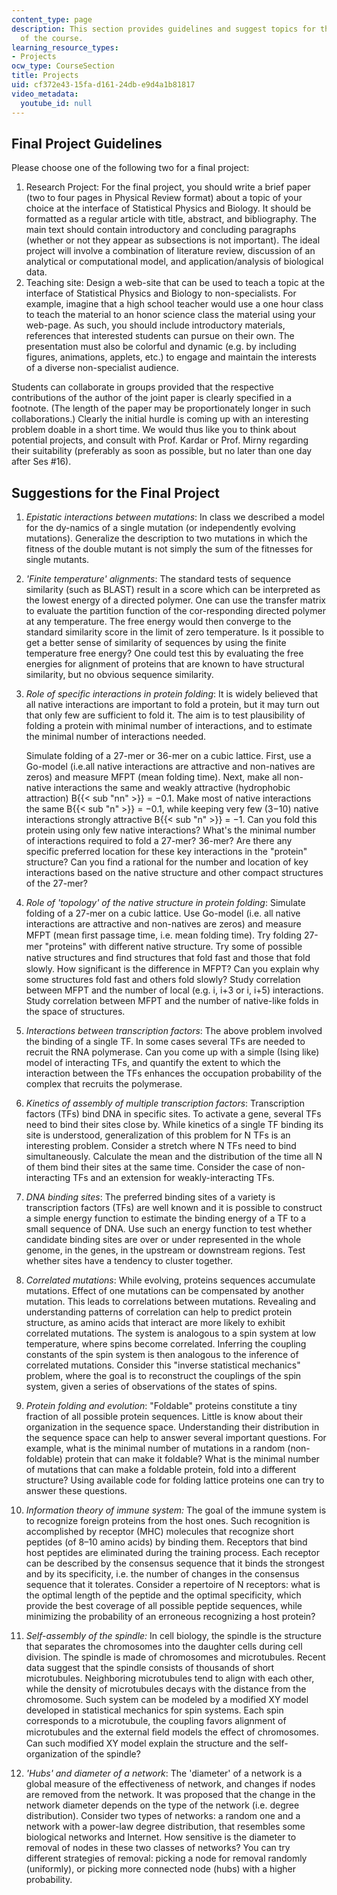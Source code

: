 ```yaml
---
content_type: page
description: This section provides guidelines and suggest topics for the final project
  of the course.
learning_resource_types:
- Projects
ocw_type: CourseSection
title: Projects
uid: cf372e43-15fa-d161-24db-e9d4a1b81817
video_metadata:
  youtube_id: null
---
```


Final Project Guidelines
------------------------

Please choose one of the following two for a final project:

1.  Research Project: For the final project, you should write a brief paper (two to four pages in Physical Review format) about a topic of your choice at the interface of Statistical Physics and Biology. It should be formatted as a regular article with title, abstract, and bibliography. The main text should contain introductory and concluding paragraphs (whether or not they appear as subsections is not important). The ideal project will involve a combination of literature review, discussion of an analytical or computational model, and application/analysis of biological data.
2.  Teaching site: Design a web-site that can be used to teach a topic at the interface of Statistical Physics and Biology to non-specialists. For example, imagine that a high school teacher would use a one hour class to teach the material to an honor science class the material using your web-page. As such, you should include introductory materials, references that interested students can pursue on their own. The presentation must also be colorful and dynamic (e.g. by including figures, animations, applets, etc.) to engage and maintain the interests of a diverse non-specialist audience.

Students can collaborate in groups provided that the respective contributions of the author of the joint paper is clearly specified in a footnote. (The length of the paper may be proportionately longer in such collaborations.) Clearly the initial hurdle is coming up with an interesting problem doable in a short time. We would thus like you to think about potential projects, and consult with Prof. Kardar or Prof. Mirny regarding their suitability (preferably as soon as possible, but no later than one day after Ses #16).

Suggestions for the Final Project
---------------------------------

1.  _Epistatic interactions between mutations_: In class we described a model for the dy-namics of a single mutation (or independently evolving mutations). Generalize the description to two mutations in which the fitness of the double mutant is not simply the sum of the fitnesses for single mutants.
2.  _'Finite temperature' alignments_: The standard tests of sequence similarity (such as BLAST) result in a score which can be interpreted as the lowest energy of a directed polymer. One can use the transfer matrix to evaluate the partition function of the cor-responding directed polymer at any temperature. The free energy would then converge to the standard similarity score in the limit of zero temperature. Is it possible to get a better sense of similarity of sequences by using the finite temperature free energy? One could test this by evaluating the free energies for alignment of proteins that are known to have structural similarity, but no obvious sequence similarity.
3.  _Role of specific interactions in protein folding_: It is widely believed that all native interactions are important to fold a protein, but it may turn out that only few are sufficient to fold it. The aim is to test plausibility of folding a protein with minimal number of interactions, and to estimate the minimal number of interactions needed.
    
    Simulate folding of a 27-mer or 36-mer on a cubic lattice. First, use a Go-model (i.e.all native interactions are attractive and non-natives are zeros) and measure MFPT (mean folding time). Next, make all non-native interactions the same and weakly attractive (hydrophobic attraction) B{{< sub "nn" >}} = −0.1. Make most of native interactions the same B{{< sub "n" >}} = −0.1, while keeping very few (3−10) native interactions strongly attractive B{{< sub "n" >}} = −1. Can you fold this protein using only few native interactions? What's the minimal number of interactions required to fold a 27-mer? 36-mer? Are there any specific preferred location for these key interactions in the "protein" structure? Can you find a rational for the number and location of key interactions based on the native structure and other compact structures of the 27-mer?
    
4.  _Role of 'topology' of the native structure in protein folding_: Simulate folding of a 27-mer on a cubic lattice. Use Go-model (i.e. all native interactions are attractive and non-natives are zeros) and measure MFPT (mean ﬁrst passage time, i.e. mean folding time). Try folding 27-mer "proteins" with different native structure. Try some of possible native structures and ﬁnd structures that fold fast and those that fold slowly. How significant is the difference in MFPT? Can you explain why some structures fold fast and others fold slowly? Study correlation between MFPT and the number of local (e.g. i, i+3 or i, i+5) interactions. Study correlation between MFPT and the number of native-like folds in the space of structures.
    
5.  _Interactions between transcription factors_: The above problem involved the binding of a single TF. In some cases several TFs are needed to recruit the RNA polymerase. Can you come up with a simple (Ising like) model of interacting TFs, and quantify the extent to which the interaction between the TFs enhances the occupation probability of the complex that recruits the polymerase.
6.  _Kinetics of assembly of multiple transcription factors_: Transcription factors (TFs) bind DNA in specific sites. To activate a gene, several TFs need to bind their sites close by. While kinetics of a single TF binding its site is understood, generalization of this problem for N TFs is an interesting problem. Consider a stretch where N TFs need to bind simultaneously. Calculate the mean and the distribution of the time all N of them bind their sites at the same time. Consider the case of non-interacting TFs and an extension for weakly-interacting TFs.
7.  _DNA binding sites_: The preferred binding sites of a variety is transcription factors (TFs) are well known and it is possible to construct a simple energy function to estimate the binding energy of a TF to a small sequence of DNA. Use such an energy function to test whether candidate binding sites are over or under represented in the whole genome, in the genes, in the upstream or downstream regions. Test whether sites have a tendency to cluster together.
8.  _Correlated mutations_: While evolving, proteins sequences accumulate mutations. Effect of one mutations can be compensated by another mutation. This leads to correlations between mutations. Revealing and understanding patterns of correlation can help to predict protein structure, as amino acids that interact are more likely to exhibit correlated mutations. The system is analogous to a spin system at low temperature, where spins become correlated. Inferring the coupling constants of the spin system is then analogous to the inference of correlated mutations. Consider this "inverse statistical mechanics" problem, where the goal is to reconstruct the couplings of the spin system, given a series of observations of the states of spins.
9.  _Protein folding and evolution_: "Foldable" proteins constitute a tiny fraction of all possible protein sequences. Little is know about their organization in the sequence space. Understanding their distribution in the sequence space can help to answer several important questions. For example, what is the minimal number of mutations in a random (non-foldable) protein that can make it foldable? What is the minimal number of mutations that can make a foldable protein, fold into a different structure? Using available code for folding lattice proteins one can try to answer these questions.
10.  _Information theory of immune system:_ The goal of the immune system is to recognize foreign proteins from the host ones. Such recognition is accomplished by receptor (MHC) molecules that recognize short peptides (of 8–10 amino acids) by binding them. Receptors that bind host peptides are eliminated during the training process. Each receptor can be described by the consensus sequence that it binds the strongest and by its specificity, i.e. the number of changes in the consensus sequence that it tolerates. Consider a repertoire of N receptors: what is the optimal length of the peptide and the optimal specificity, which provide the best coverage of all possible peptide sequences, while minimizing the probability of an erroneous recognizing a host protein?
11.  _Self-assembly of the spindle:_ In cell biology, the spindle is the structure that separates the chromosomes into the daughter cells during cell division. The spindle is made of chromosomes and microtubules. Recent data suggest that the spindle consists of thousands of short microtubules. Neighboring microtubules tend to align with each other, while the density of microtubules decays with the distance from the chromosome. Such system can be modeled by a modified XY model developed in statistical mechanics for spin systems. Each spin corresponds to a microtubule, the coupling favors alignment of microtubules and the external ﬁeld models the effect of chromosomes. Can such modified XY model explain the structure and the self-organization of the spindle?
12.  _'Hubs' and diameter of a network_: The 'diameter' of a network is a global measure of the effectiveness of network, and changes if nodes are removed from the network. It was proposed that the change in the network diameter depends on the type of the network (i.e. degree distribution). Consider two types of networks: a random one and a network with a power-law degree distribution, that resembles some biological networks and Internet. How sensitive is the diameter to removal of nodes in these two classes of networks? You can try different strategies of removal: picking a node for removal randomly (uniformly), or picking more connected node (hubs) with a higher probability.